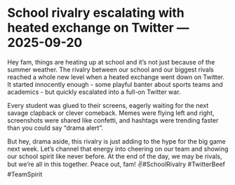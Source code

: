# School rivalry escalating with heated exchange on Twitter — 2025-09-20

Hey fam, things are heating up at school and it’s not just because of the summer weather. The rivalry between our school and our biggest rivals reached a whole new level when a heated exchange went down on Twitter. It started innocently enough - some playful banter about sports teams and academics - but quickly escalated into a full-on Twitter war.

Every student was glued to their screens, eagerly waiting for the next savage clapback or clever comeback. Memes were flying left and right, screenshots were shared like confetti, and hashtags were trending faster than you could say “drama alert”.

But hey, drama aside, this rivalry is just adding to the hype for the big game next week. Let’s channel that energy into cheering on our team and showing our school spirit like never before. At the end of the day, we may be rivals, but we’re all in this together. Peace out, fam! ✌️#SchoolRivalry #TwitterBeef #TeamSpirit